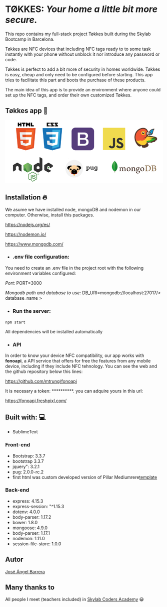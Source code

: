# TØKKES: ***Your home a little bit more secure.***

This repo contains my full-stack project Tøkkes built during the Skylab Bootcamp in Barcelona.

Tøkkes are NFC devices that including NFC tags ready to to some task instantly with your phone without unblock it nor introduce any password or code.

Tøkkes is perfect to add a bit more of security in homes worldwide. Tøkkes is easy, cheap and only need to be configured before starting. This app tries to facilitate this part and boots the purchase of these products.

The main idea of this app is to provide an environment where anyone could set up the NFC tags, and order their own customized Tøkkes.

## Tøkkes app 💛

![header](public/img/logs_dependencies.png)

## Installation 🔥

 We asume we have installed node, mongoDB and nodemon in our computer. Otherwise, install this packages.

https://nodejs.org/es/

https://nodemon.io/

https://www.mongodb.com/

* ### .env file configuration:

You need to create an .env file in the project root with the following environment variables configured:

*Port:* PORT=3000

*Mongodb path and database to use:* DB_URI=mongodb://localhost:27017/\< database_name \>

* ### Run the server:

`npm start`

All dependencies will be installed automatically

* ### API

In order to know  your device NFC compatibility, our app works with **fonoapi**, a API service that offers for free the features from any mobile device, including if they include NFC tehnology. You can see the web and the github repository below this lines:

https://github.com/mtrung/fonoapi

It is necesary a token: \*\*\*\*\*\*\*\*\*\*. you can adquire yours in this url:

https://fonoapi.freshpixl.com/


## Built with: 💻

* SublimeText

### Front-end
* Bootstrap: 3.3.7
* bootstrap 3.3.7
* jquery": 3.2.1
* pug: 2.0.0-rc.2
* first html was custom developed version of Pillar Mediumrere[template](http://madewith.mediumra.re/)

### Back-end
* express: 4.15.3
* express-session: "^1.15.3
* dotenv: 4.0.0
* body-parser: 1.17.2
* bower: 1.8.0
* mongoose: 4.9.0
* body-parser: 1.17.1
* nodemon: 1.11.0
* session-file-store: 1.0.0

## Autor

[José Ángel Barrera](https://github.com/joseangelbarrera)

## Many thanks to

All people I meet (teachers included) in [Skylab Coders Academy](http://www.skylabcoders.com/en)  😀